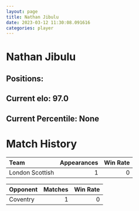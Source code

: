 ```yaml
---  
layout: page  
title: Nathan Jibulu  
date: 2023-03-12 11:30:08.091616  
categories: player  
---
```

# Nathan Jibulu

## Positions: 

## Current elo: 97.0

## Current Percentile: None

# Match History


| Team            |   Appearances |   Win Rate |
|:----------------|--------------:|-----------:|
| London Scottish |             1 |          0 |

| Opponent   |   Matches |   Win Rate |
|:-----------|----------:|-----------:|
| Coventry   |         1 |          0 |